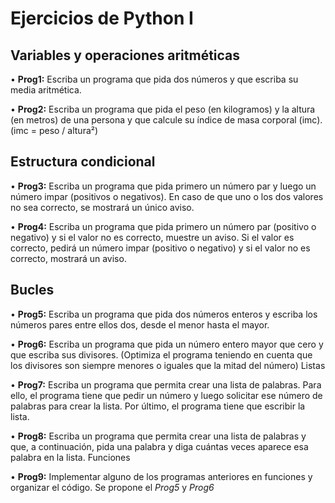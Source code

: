 # Ejercicios de Python I

## Variables y operaciones aritméticas

• __Prog1:__ Escriba un programa que pida dos números y que escriba su media aritmética.

• __Prog2:__ Escriba un programa que pida el peso (en kilogramos) y la altura (en metros) de
una persona y que calcule su índice de masa corporal (imc). (imc = peso / altura²)

## Estructura condicional

• __Prog3:__ Escriba un programa que pida primero un número par y luego un número impar
(positivos o negativos). En caso de que uno o los dos valores no sea correcto, se
mostrará un único aviso.

• __Prog4:__ Escriba un programa que pida primero un número par (positivo o negativo) y si
el valor no es correcto, muestre un aviso. Si el valor es correcto, pedirá un número
impar (positivo o negativo) y si el valor no es correcto, mostrará un aviso.

## Bucles

• __Prog5:__ Escriba un programa que pida dos números enteros y escriba los números pares
entre ellos dos, desde el menor hasta el mayor.

• __Prog6:__ Escriba un programa que pida un número entero mayor que cero y que escriba
sus divisores.
(Optimiza el programa teniendo en cuenta que los divisores son siempre menores o
iguales que la mitad del número)
Listas

• __Prog7:__ Escriba un programa que permita crear una lista de palabras. Para ello, el
programa tiene que pedir un número y luego solicitar ese número de palabras para
crear la lista. Por último, el programa tiene que escribir la lista.

• __Prog8:__ Escriba un programa que permita crear una lista de palabras y que, a
continuación, pida una palabra y diga cuántas veces aparece esa palabra en la lista.
Funciones

• __Prog9:__ Implementar alguno de los programas anteriores en funciones y organizar el
código. Se propone el _Prog5_ y _Prog6_
